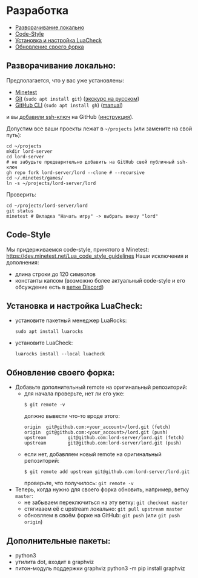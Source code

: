 Разработка
==========

 - [Разворачивание локально](#Разворачивание-локально)
 - [Code-Style](#Code-Style)
 - [Установка и настройка LuaCheck](#Установка-и-настройка-LuaCheck)
 - [Обновление своего форка](#Обновление-своего-форка)

Разворачивание локально:
------------------------
Предполагается, что у вас уже установлены:
 - [Minetest](https://www.minetest.net/)
 - [Git](https://git-scm.com/) (`sudo apt install git`) ([экскурс на русском](https://githowto.com/ru))
 - [GitHub CLI](https://cli.github.com/) (`sudo apt install gh`) ([manual](https://cli.github.com/manual/))

и вы [добавили ssh-ключ](https://github.com/settings/ssh/new) на GitHub ([инструкция](https://docs.github.com/en/github/authenticating-to-github/adding-a-new-ssh-key-to-your-github-account)).

Допустим все ваши проекты лежат в `~/projects` (или замените на свой путь):
```shell
cd ~/projects
mkdir lord-server
cd lord-server
# не забудьте предварительно добавить на GitHub свой публичный ssh-ключ
gh repo fork lord-server/lord --clone # --recursive
cd ~/.minetest/games/
ln -s ~/projects/lord-server/lord
```
Проверить:
```shell
cd ~/projects/lord-server/lord
git status
minetest # Вкладка "Начать игру" -> выбрать внизу "lord" 
```

Code-Style
----------
Мы придерживаемся code-style, принятого в Minetest:
https://dev.minetest.net/Lua_code_style_guidelines
Наши исключения и дополнения:
- длина строки до 120 символов
- константы капсом
(возможно более актуальный code-style и его обсуждение есть в [ветке Discord](https://discord.com/channels/268093825975713793/842734469336793108/905237586610647151))

Установка и настройка LuaCheck:
-------------------------------
 - установите пакетный менеджер LuaRocks:
   ```shell
   sudo apt install luarocks
   ```
 - установите LuaCheck:
   ```shell
   luarocks install --local luacheck
   ```

Обновление своего форка:
------------------------
 - Добавьте дополнительный remote на оригинальный репозиторий:
   - для начала проверьте, нет ли его уже:
     ```shell
     $ git remote -v
     ```
     должно вывести что-то вроде этого:
     ```shell
     origin  git@github.com:<your_account>/lord.git (fetch)
     origin  git@github.com:<your_account>/lord.git (push)
     upstream        git@github.com:lord-server/lord.git (fetch)
     upstream        git@github.com:lord-server/lord.git (push)
     ```
   - если нет, добавляем новый remote на оригинальный репозиторий:
     ```shell
     $ git remote add upstream git@github.com:lord-server/lord.git
     ```
     проверьте, что получилось: `git remote -v`
 - Теперь, когда нужно для своего форка обновить, например, ветку `master`:
   - не забываем переключиться на эту ветку: `git checkout master`
   - стягиваем её с upstream локально: `git pull upstream master`
   - обновляем в своём форке на GitHub: `git push` (или `git push origin`)

Дополнительные пакеты:
----------------------
 - python3
 - утилита dot, входит в graphviz
 - питон-модуль поддержки graphviz
   python3 -m pip install graphviz
